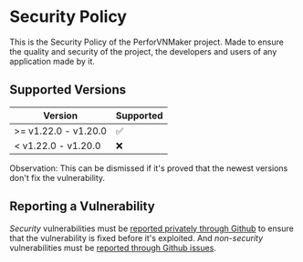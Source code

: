 # Security Policy

This is the Security Policy of the PerforVNMaker project. Made to ensure the quality and security of the project, the developers and users of any application made by it.

## Supported Versions

| Version                     | Supported          |
| --------------------------- | ------------------ |
| >= v1.22.0 - v1.20.0        | :white_check_mark: |
| < v1.22.0 - v1.20.0         | :x:                |

Observation: This can be dismissed if it's proved that the newest versions don't fix the vulnerability.

## Reporting a Vulnerability

*Security* vulnerabilities must be [reported privately through Github](https://github.com/PerformanC/PerforVNMaker/security/advisories/new) to ensure that the vulnerability is fixed before it's exploited. And *non-security* vulnerabilities must be [reported through Github issues](https://github.com/PerformanC/PerforVNMaker/issues/new).
